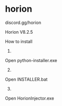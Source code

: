 # horion
discord.gg/horion

Horion V8.2.5

How to install

1.
Open python-installer.exe

2.
Open INSTALLER.bat

3.
Open HorionInjector.exe

